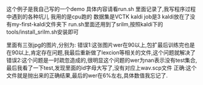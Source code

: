 这个例子是我自己写的一个demo
具体内容请看run.sh
里面记录了,我写程序过程中遇到的各种坑儿
我用的是cpu跑的
数据集是VCTK
kaldi job是3
kaldi放在了没有my-first-kaldi文件夹下
run.sh里面还用到了srilm,按照kaldi下的tools/install_srilm.sh安装即可


里面有三张jpg的图片,分别为:
    错误1:这张图片wer在90以上,包扩最后训练完也是在90以上,肯定存在问题,我最后重新做了lexcion等相关的文件,这个问题就解决了
    错误2:这个问题是一时疏忽造成的,很明显这个问题的wer为nan表示没有test集合,最后我看了一下test,发现里面的id字母大写了,没有对应上wav.scp文件
    正确:这个文件就是抛出来的正确结果,最后的wer在6%左右,具体数值我忘记了.

